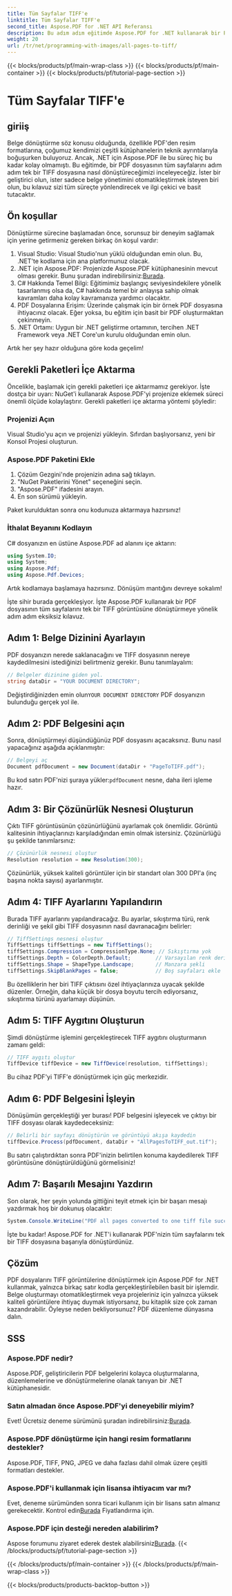```yaml
---
title: Tüm Sayfalar TIFF'e
linktitle: Tüm Sayfalar TIFF'e
second_title: Aspose.PDF for .NET API Referansı
description: Bu adım adım eğitimde Aspose.PDF for .NET kullanarak bir PDF'nin tüm sayfalarını TIFF'e nasıl dönüştüreceğinizi öğrenin. Kolay ve etkili belge yönetimi.
weight: 20
url: /tr/net/programming-with-images/all-pages-to-tiff/
---
```


{{< blocks/products/pf/main-wrap-class >}}
{{< blocks/products/pf/main-container >}}
{{< blocks/products/pf/tutorial-page-section >}}

# Tüm Sayfalar TIFF'e

## giriiş

Belge dönüştürme söz konusu olduğunda, özellikle PDF'den resim formatlarına, çoğumuz kendimizi çeşitli kütüphanelerin teknik ayrıntılarıyla boğuşurken buluyoruz. Ancak, .NET için Aspose.PDF ile bu süreç hiç bu kadar kolay olmamıştı. Bu eğitimde, bir PDF dosyasının tüm sayfalarını adım adım tek bir TIFF dosyasına nasıl dönüştüreceğimizi inceleyeceğiz. İster bir geliştirici olun, ister sadece belge yönetimini otomatikleştirmek isteyen biri olun, bu kılavuz sizi tüm süreçte yönlendirecek ve ilgi çekici ve basit tutacaktır.

## Ön koşullar

Dönüştürme sürecine başlamadan önce, sorunsuz bir deneyim sağlamak için yerine getirmeniz gereken birkaç ön koşul vardır:

1. Visual Studio: Visual Studio'nun yüklü olduğundan emin olun. Bu, .NET'te kodlama için ana platformunuz olacak.
2.  .NET için Aspose.PDF: Projenizde Aspose.PDF kütüphanesinin mevcut olması gerekir. Bunu şuradan indirebilirsiniz:[Burada](https://releases.aspose.com/pdf/net/).
3. C# Hakkında Temel Bilgi: Eğitimimiz başlangıç seviyesindekilere yönelik tasarlanmış olsa da, C# hakkında temel bir anlayışa sahip olmak kavramları daha kolay kavramanıza yardımcı olacaktır.
4. PDF Dosyalarına Erişim: Üzerinde çalışmak için bir örnek PDF dosyasına ihtiyacınız olacak. Eğer yoksa, bu eğitim için basit bir PDF oluşturmaktan çekinmeyin.
5. .NET Ortamı: Uygun bir .NET geliştirme ortamının, tercihen .NET Framework veya .NET Core'un kurulu olduğundan emin olun.

Artık her şey hazır olduğuna göre koda geçelim!

## Gerekli Paketleri İçe Aktarma

Öncelikle, başlamak için gerekli paketleri içe aktarmamız gerekiyor. İşte dostça bir uyarı: NuGet'i kullanarak Aspose.PDF'yi projenize eklemek süreci önemli ölçüde kolaylaştırır. Gerekli paketleri içe aktarma yöntemi şöyledir:

### Projenizi Açın

Visual Studio'yu açın ve projenizi yükleyin. Sıfırdan başlıyorsanız, yeni bir Konsol Projesi oluşturun.

### Aspose.PDF Paketini Ekle

1. Çözüm Gezgini'nde projenizin adına sağ tıklayın.
2. "NuGet Paketlerini Yönet" seçeneğini seçin.
3. "Aspose.PDF" ifadesini arayın.
4. En son sürümü yükleyin.

Paket kurulduktan sonra onu kodunuza aktarmaya hazırsınız!

### İthalat Beyanını Kodlayın

C# dosyanızın en üstüne Aspose.PDF ad alanını içe aktarın:

```csharp
using System.IO;
using System;
using Aspose.Pdf;
using Aspose.Pdf.Devices;
```

Artık kodlamaya başlamaya hazırsınız. Dönüşüm mantığını devreye sokalım!

İşte sihir burada gerçekleşiyor. İşte Aspose.PDF kullanarak bir PDF dosyasının tüm sayfalarını tek bir TIFF görüntüsüne dönüştürmeye yönelik adım adım eksiksiz kılavuz.

## Adım 1: Belge Dizinini Ayarlayın

PDF dosyanızın nerede saklanacağını ve TIFF dosyasının nereye kaydedilmesini istediğinizi belirtmeniz gerekir. Bunu tanımlayalım:

```csharp
// Belgeler dizinine giden yol.
string dataDir = "YOUR DOCUMENT DIRECTORY";
```

 Değiştirdiğinizden emin olun`YOUR DOCUMENT DIRECTORY` PDF dosyanızın bulunduğu gerçek yol ile.

## Adım 2: PDF Belgesini açın

Sonra, dönüştürmeyi düşündüğünüz PDF dosyasını açacaksınız. Bunu nasıl yapacağınız aşağıda açıklanmıştır:

```csharp
// Belgeyi aç
Document pdfDocument = new Document(dataDir + "PageToTIFF.pdf");
```

 Bu kod satırı PDF'nizi şuraya yükler:`pdfDocument` nesne, daha ileri işleme hazır.

## Adım 3: Bir Çözünürlük Nesnesi Oluşturun

Çıktı TIFF görüntüsünün çözünürlüğünü ayarlamak çok önemlidir. Görüntü kalitesinin ihtiyaçlarınızı karşıladığından emin olmak istersiniz. Çözünürlüğü şu şekilde tanımlarsınız:

```csharp
// Çözünürlük nesnesi oluştur
Resolution resolution = new Resolution(300);
```

Çözünürlük, yüksek kaliteli görüntüler için bir standart olan 300 DPI'a (inç başına nokta sayısı) ayarlanmıştır.

## Adım 4: TIFF Ayarlarını Yapılandırın

Burada TIFF ayarlarını yapılandıracağız. Bu ayarlar, sıkıştırma türü, renk derinliği ve şekil gibi TIFF dosyasının nasıl davranacağını belirler:

```csharp
// TiffSettings nesnesi oluştur
TiffSettings tiffSettings = new TiffSettings();
tiffSettings.Compression = CompressionType.None; // Sıkıştırma yok
tiffSettings.Depth = ColorDepth.Default;        // Varsayılan renk derinliği
tiffSettings.Shape = ShapeType.Landscape;       // Manzara şekli
tiffSettings.SkipBlankPages = false;            // Boş sayfaları ekle
```

Bu özelliklerin her biri TIFF çıktısını özel ihtiyaçlarınıza uyacak şekilde düzenler. Örneğin, daha küçük bir dosya boyutu tercih ediyorsanız, sıkıştırma türünü ayarlamayı düşünün.

## Adım 5: TIFF Aygıtını Oluşturun

Şimdi dönüştürme işlemini gerçekleştirecek TIFF aygıtını oluşturmanın zamanı geldi:

```csharp
// TIFF aygıtı oluştur
TiffDevice tiffDevice = new TiffDevice(resolution, tiffSettings);
```

Bu cihaz PDF'yi TIFF'e dönüştürmek için güç merkezidir.

## Adım 6: PDF Belgesini İşleyin

Dönüşümün gerçekleştiği yer burası! PDF belgesini işleyecek ve çıktıyı bir TIFF dosyası olarak kaydedeceksiniz:

```csharp
// Belirli bir sayfayı dönüştürün ve görüntüyü akışa kaydedin
tiffDevice.Process(pdfDocument, dataDir + "AllPagesToTIFF_out.tif");
```

Bu satırı çalıştırdıktan sonra PDF'inizin belirtilen konuma kaydedilerek TIFF görüntüsüne dönüştürüldüğünü görmelisiniz!

## Adım 7: Başarılı Mesajını Yazdırın

Son olarak, her şeyin yolunda gittiğini teyit etmek için bir başarı mesajı yazdırmak hoş bir dokunuş olacaktır:

```csharp
System.Console.WriteLine("PDF all pages converted to one tiff file successfully!");
```

İşte bu kadar! Aspose.PDF for .NET'i kullanarak PDF'nizin tüm sayfalarını tek bir TIFF dosyasına başarıyla dönüştürdünüz.

## Çözüm

PDF dosyalarını TIFF görüntülerine dönüştürmek için Aspose.PDF for .NET kullanmak, yalnızca birkaç satır kodla gerçekleştirilebilen basit bir işlemdir. Belge oluşturmayı otomatikleştirmek veya projeleriniz için yalnızca yüksek kaliteli görüntülere ihtiyaç duymak istiyorsanız, bu kitaplık size çok zaman kazandırabilir. Öyleyse neden bekliyorsunuz? PDF düzenleme dünyasına dalın.

## SSS

### Aspose.PDF nedir?
Aspose.PDF, geliştiricilerin PDF belgelerini kolayca oluşturmalarına, düzenlemelerine ve dönüştürmelerine olanak tanıyan bir .NET kütüphanesidir.

### Satın almadan önce Aspose.PDF'yi deneyebilir miyim?
 Evet! Ücretsiz deneme sürümünü şuradan indirebilirsiniz:[Burada](https://releases.aspose.com/).

### Aspose.PDF dönüştürme için hangi resim formatlarını destekler?
Aspose.PDF, TIFF, PNG, JPEG ve daha fazlası dahil olmak üzere çeşitli formatları destekler.

### Aspose.PDF'i kullanmak için lisansa ihtiyacım var mı?
 Evet, deneme sürümünden sonra ticari kullanım için bir lisans satın almanız gerekecektir. Kontrol edin[Burada](https://purchase.aspose.com/) Fiyatlandırma için.

### Aspose.PDF için desteği nereden alabilirim?
 Aspose forumunu ziyaret ederek destek alabilirsiniz[Burada](https://forum.aspose.com/c/pdf/10).
{{< /blocks/products/pf/tutorial-page-section >}}

{{< /blocks/products/pf/main-container >}}
{{< /blocks/products/pf/main-wrap-class >}}

{{< blocks/products/products-backtop-button >}}
